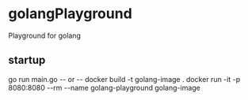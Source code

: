 # golangPlayground
Playground for golang

## startup
go run main.go
-- or --
docker build -t golang-image .
docker run -it -p 8080:8080 --rm --name golang-playground golang-image
